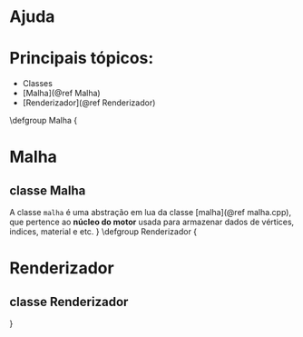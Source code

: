 # Ajuda

# Principais tópicos:

- Classes
 -  [Malha](@ref Malha)
 -  [Renderizador](@ref Renderizador)


\defgroup Malha
\{


# Malha
## classe Malha

A classe `malha` é uma abstração em lua da classe [malha](@ref malha.cpp), que pertence ao **núcleo do motor** usada para armazenar dados de vértices, indices, material e etc.
\}
\defgroup Renderizador
\{

# Renderizador 
## classe Renderizador

\}

